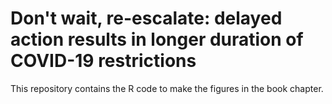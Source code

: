 # Don't wait, re-escalate: delayed action results in longer duration of COVID-19 restrictions

This repository contains the R code to make the figures in the book chapter.
